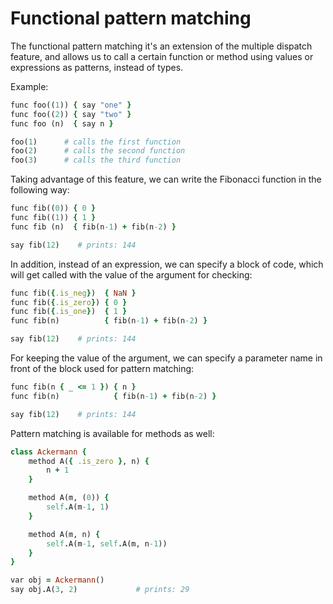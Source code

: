 # Functional pattern matching

The functional pattern matching it's an extension of the multiple dispatch feature, and allows us to call a certain function or method using values or expressions as patterns, instead of types.

Example:

```ruby
func foo((1)) { say "one" }
func foo((2)) { say "two" }
func foo (n)  { say n }

foo(1)      # calls the first function
foo(2)      # calls the second function
foo(3)      # calls the third function
```

Taking advantage of this feature, we can write the Fibonacci function in the following way:

```ruby
func fib((0)) { 0 }
func fib((1)) { 1 }
func fib (n)  { fib(n-1) + fib(n-2) }

say fib(12)    # prints: 144
```

In addition, instead of an expression, we can specify a block of code, which will get called with the value of the argument for checking:

```ruby
func fib({.is_neg})  { NaN }
func fib({.is_zero}) { 0 }
func fib({.is_one})  { 1 }
func fib(n)          { fib(n-1) + fib(n-2) }

say fib(12)    # prints: 144
```

For keeping the value of the argument, we can specify a parameter name in front of the block used for pattern matching:

```ruby
func fib(n { _ <= 1 }) { n }
func fib(n)            { fib(n-1) + fib(n-2) }

say fib(12)    # prints: 144
```

Pattern matching is available for methods as well:

```ruby
class Ackermann {
    method A({ .is_zero }, n) {
        n + 1
    }

    method A(m, (0)) {
        self.A(m-1, 1)
    }

    method A(m, n) {
        self.A(m-1, self.A(m, n-1))
    }
}

var obj = Ackermann()
say obj.A(3, 2)             # prints: 29
```
